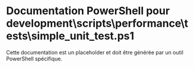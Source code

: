 # Documentation PowerShell pour development\scripts\performance\tests\simple_unit_test.ps1

Cette documentation est un placeholder et doit être générée par un outil PowerShell spécifique.
